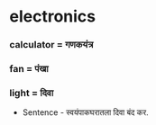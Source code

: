 # electronics

### calculator = गणकयंत्र

### fan = पंखा

### light = दिवा

- Sentence - स्वयंपाकघरातला दिवा बंद कर.

